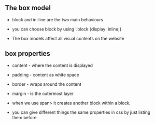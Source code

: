 ## The box model 

* block and in-line are the two main behaviours

* you can choose block by using '.block {display: inline;}

* The box models affect all visual contents on the website

## box properties 

* content - where the content is displayed 

* padding - content as white space 

* border - wraps around the content 

* margin - is the outermost layer

* when we use span> it creates another block within a block. 

* you can give different things the same properties in css by just listing them before